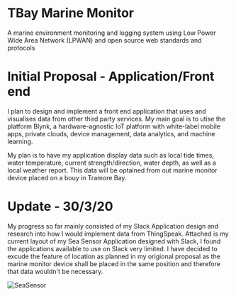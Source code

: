 # TBay Marine Monitor
A marine environment monitoring and logging system using Low Power Wide Area Network (LPWAN) and open source web standards and protocols

# Initial Proposal - Application/Front end

I plan to design and implement a front end application that uses and visualises data from other third party services. My main goal is to utise the platform Blynk, a hardware-agnostic IoT platform with white-label mobile apps, private clouds, device management, data analytics, and machine learning.

My plan is to have my application display data such as local tide times, water temperature, current strength/direction, water depth, as well as a local weather report. This data will be optained from out marine monitor device placed on a bouy in Tramore Bay. 

# Update - 30/3/20

My progress so far mainly consisted of my Slack Application design and research into how I would implement data from ThingSpeak. Attached is my current layout of my Sea Sensor Application designed with Slack, I found the applications available to use on Slack very limited. I have decided to excude the feature of location as planned in my origional proposal as the marine monitor device shall be placed in the same position and therefore that data wouldn't be necessary.

![SeaSensor](https://user-images.githubusercontent.com/47150299/77857715-2633a100-71f7-11ea-9963-9d70c627acc2.jpeg)
